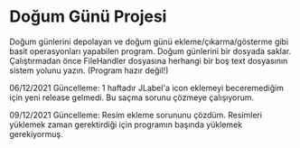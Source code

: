 # Doğum Günü Projesi
Doğum günlerini depolayan ve doğum günü ekleme/çıkarma/gösterme gibi basit operasyonları yapabilen program.
Doğum günlerini bir dosyada saklar.
Çalıştırmadan önce FileHandler dosyasına herhangi bir boş text dosyasının sistem yolunu yazın.
(Program hazır değil!)

06/12/2021 Güncelleme:
  1 haftadır JLabel'a icon eklemeyi beceremediğim için yeni release gelmedi. Bu saçma sorunu çözmeye çalışıyorum.

09/12/2021 Güncelleme:
  Resim ekleme sorununu çözdüm. Resimleri yüklemek zaman gerektirdiği için programın başında yüklemek gerekiyormuş.
